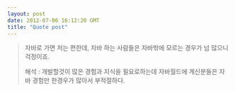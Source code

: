 ```yaml
---
layout: post
date: 2012-07-06 16:12:20 GMT
title: "Quote post"
---
```

<p> </p>

<blockquote>자바로 가면 저는 편한데, 자바 하는 사람들은 자바밖에 모르는 경우가 넘 많으니 걱정이죠.

해석 : 개발할것이 많은 경험과 지식을 필요로하는데 자바월드에 계신분들은 자바 경험만 한경우가 많아서 부적절하다. </blockquote>